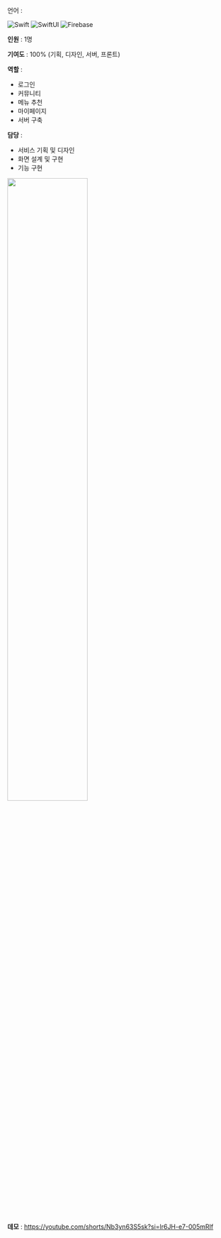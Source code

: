 언어 : 

![Swift](https://img.shields.io/badge/Swift-F05138?style=flat&logo=Swift&logoColor=white)
![SwiftUI](https://img.shields.io/badge/SwfitUI-F05138?style=flat&logo=SwfitUI&logoColor=white)
![Firebase](https://img.shields.io/badge/Firebase-FCA28?style=flat&logo=Firebase&logoColor=white)

**인원** : 1명

**기여도** : 100% (기획, 디자인, 서버, 프론트)

**역할** : 
- 로그인
- 커뮤니티
- 메뉴 추천
- 마이페이지
- 서버 구축

**담당** : 
- 서비스 기획 및 디자인
- 화면 설계 및 구현
- 기능 구현
<img src="https://github.com/Park-kxng/TODAY-EATS/assets/114843604/1be5015e-371d-46d7-9321-706e2e4d4e81" width="60%" height="60%">

**데모** :
https://youtube.com/shorts/Nb3yn63S5sk?si=lr6JH-e7-005mRIf
